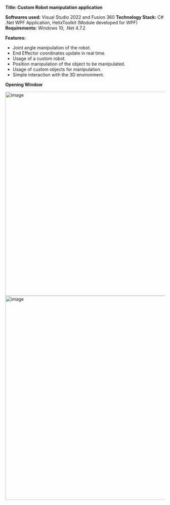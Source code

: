 **Title: Custom Robot manipulation application**

**Softwares used:** Visual Studio 2022 and Fusion 360
**Technology Stack:** C# .Net WPF Application, HelixToolkit (Module developed for WPF)
**Requirements:** Windows 10, .Net 4.7.2

**Features:**
- Joint angle manipulation of the robot.
- End Effector coordinates update in real time.
- Usage of a custom robot.
- Position manipulation of the object to be manipulated.
- Usage of custom objects for manipulation.
- Simple interaction with the 3D environment.

**Opening Window**

<img width="1206" height="642" alt="image" src="https://github.com/user-attachments/assets/59f25296-18ff-449b-b182-7943c2050891" />
<img width="1206" height="642" alt="image" src="https://github.com/user-attachments/assets/36b484af-ef10-44c7-8f73-18e3ac46bd00" />
